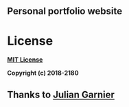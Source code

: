 ## Personal portfolio website
# License
**[MIT License](https://opensource.org/licenses/MIT)**

**Copyright (c) 2018-2180**



## Thanks to [Julian Garnier](https://github.com/juliangarnier/juliangarnier.com)


